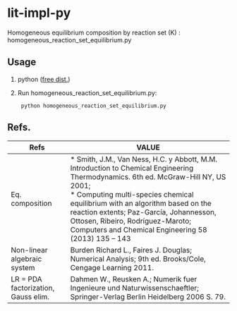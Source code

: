 lit-impl-py
============

Homogeneous equilibrium composition by reaction set (K) : homogeneous_reaction_set_equilibrium.py

Usage
-----------
1. python ([free dist.](https://www.continuum.io/downloads))
2. Run homogeneous_reaction_set_equilibrium.py:

        python homogeneous_reaction_set_equilibrium.py

Refs.
-----------

Refs|VALUE
-------------|-------------
Eq. composition|* Smith, J.M., Van Ness, H.C. y Abbott, M.M. Introduction to Chemical Engineering Thermodynamics. 6th ed. McGraw-Hill NY, US 2001; <br>* Computing multi-species chemical equilibrium with an algorithm based on the reaction extents; Paz-García, Johannesson, Ottosen, Ribeiro, Rodríguez-Maroto; Computers and Chemical Engineering 58 (2013) 135 – 143
Non-linear algebraic system|Burden Richard L., Faires J. Douglas; Numerical Analysis; 9th ed. Brooks/Cole, Cengage Learning 2011.
LR = PDA factorization, Gauss elim.|Dahmen W., Reusken A.; Numerik fuer Ingenieure und Naturwissenschaeftler; Springer-Verlag Berlin Heidelberg 2006 S. 79.
